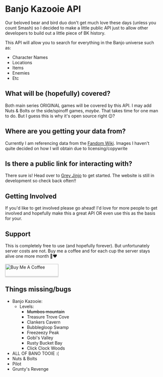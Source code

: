 # Banjo Kazooie API
Our beloved bear and bird duo don't get much love these days (unless you count Smash) so I decided to make a little public API just to allow other developers to build out a little piece of BK history.

This API will allow you to search for everything in the Banjo universe such as:
* Character Names
* Locations
* Items
* Enemies
* Etc

## What will be (hopefully) covered?
Both main series ORIGINAL games will be covered by this API. 
I may add Nuts & Bolts or the side/spinoff games, _maybe_.  That takes time for one man to do. But I guess this is why it's open source right 😉?

## Where are you getting your data from?
Currently I am referencing data from the [Fandom Wiki](https://banjokazooie.fandom.com/wiki/Banjo-Kazooie_Wiki). Images I haven't quite decided on how I will obtain due to licensing/copywrite

## Is there a public link for interacting with?
There sure is! Head over to [Grey Jinjo](http://greyjinjo.com) to get started. The website is still in development so check back often!!

## Getting Involved
If you'd like to get involved please go ahead! I'd love for more people to get involved and hopefully make this a great API OR even use this as the basis for your.  

## Support
This is completely free to use (and hopefully forever). But unfortunately server costs are not. Buy me a coffee and for each cup the server stays alive one more month 🙏❤️
<br>
<br>
<a href="https://www.buymeacoffee.com/kassiidev" target="_blank"><img src="https://www.buymeacoffee.com/assets/img/custom_images/orange_img.png" alt="Buy Me A Coffee" style="height: 41px !important;width: 174px !important;box-shadow: 0px 3px 2px 0px rgba(190, 190, 190, 0.5) !important;-webkit-box-shadow: 0px 3px 2px 0px rgba(190, 190, 190, 0.5) !important;" ></a>

## Things missing/bugs
* Banjo Kazooie: 
    * Levels:
        * ~~Mumbos mountain~~
        * Treasure Trove Cove
        * Clankers Cavern
        * Bubblegloop Swamp
        * Freezeezy Peak
        * Gobi's Valley
        * Rusty Bucket Bay
        * Click Clock Woods 
* ALL OF BANO TOOIE :(
* Nuts & Bolts
* Pilot
* Grunty's Revenge